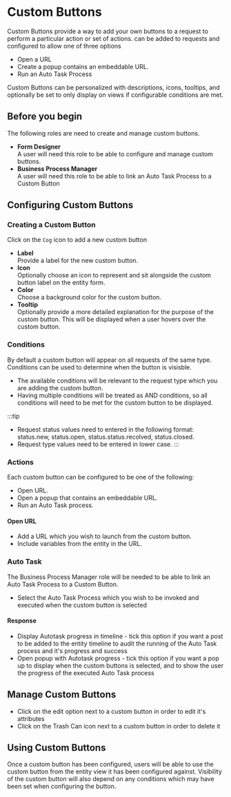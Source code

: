 # Custom Buttons
Custom Buttons provide a way to add your own buttons to a request to perform a particular action or set of actions.   can be added to requests and configured to allow one of three options

* Open a URL
* Create a popup contains an embeddable URL.
* Run an Auto Task Process

Custom Buttons can be personalized with descriptions, icons, tooltips, and optionally be set to only display on views if configurable conditions are met.

## Before you begin
The following roles are need to create and manage custom buttons. 
* **Form Designer**<br>A user will need this role to be able to configure and manage custom buttons.
* **Business Process Manager**<br>A user will need this role to be able to link an Auto Task Process to a Custom Button

## Configuring Custom Buttons

### Creating a Custom Button
Click on the `Cog` icon to add a new custom button
* **Label**<br>Provide a label for the new custom button.
* **Icon**<br>Optionally choose an icon to represent and sit alongside the custom button label on the entity form.
* **Color**<br>Choose a background color for the custom button.
* **Tooltip**<br>Optionally provide a more detailed explanation for the purpose of the custom button. This will be displayed when a user hovers over the custom button.

### Conditions
By default a custom button will appear on all requests of the same type. Conditions can be used to determine when the button is visisble. 
* The available conditions will be relevant to the request type which you are adding the custom button.
* Having multiple conditions will be treated as AND conditions, so all conditions will need to be met for the custom button to be displayed.

:::tip
* Request status values need to entered in the following format: status.new, status.open, status.status.recolved, status.closed.
* Request type values need to be entered in lower case.
:::

### Actions
Each custom button can be configured to be one of the following:

* Open URL.
* Open a popup that contains an embeddable URL.
* Run an Auto Task process.

#### Open URL
* Add a URL which you wish to launch from the custom button.
* Include variables from the entity in the URL.

### Auto Task
The Business Process Manager role will be needed to be able to link an Auto Task Process to a Custom Button.
* Select the Auto Task Process which you wish to be invoked and executed when the custom button is selected

#### Response
* Display Autotask progress in timeline - tick this option if you want a post to be added to the entity timeline to audit the running of the Auto Task process and it's progress and success
* Open popup with Autotask progress - tick this option if you want a pop up to display when the custom buttons is selected, and to show the user the progress of the executed Auto Task process

## Manage Custom Buttons
* Click on the edit option next to a custom button in order to edit it's attributes
* Click on the Trash Can icon next to a custom button in order to delete it

## Using Custom Buttons
Once a custom button has been configured, users will be able to use the custom button from the entity view it has been configured against. Visibility of the custom button will also depend on any conditions which may have been set when configuring the button.